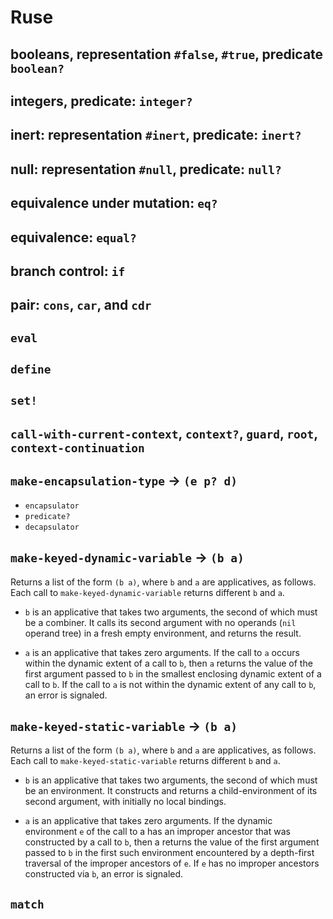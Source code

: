 # Ruse

## booleans, representation `#false`, `#true`, predicate `boolean?`

## integers, predicate: `integer?`

## inert: representation `#inert`, predicate: `inert?`

## null: representation `#null`, predicate: `null?`

## equivalence under mutation: `eq?`

## equivalence: `equal?`

## branch control: `if`

## pair: `cons`, `car`, and `cdr`

## `eval`

## `define`

## `set!`

## `call-with-current-context`, `context?`, `guard`, `root`, `context-continuation`

## `make-encapsulation-type` -> `(e p? d)`

- `encapsulator`
- `predicate?`
- `decapsulator`

## `make-keyed-dynamic-variable` -> `(b a)`

Returns a list of the form `(b a)`, where `b` and `a` are
applicatives, as follows. Each call to `make-keyed-dynamic-variable`
returns different `b` and `a`.

- `b` is an applicative that takes two arguments, the second of which
  must be a combiner. It calls its second argument with no operands
  (`nil` operand tree) in a fresh empty environment, and returns the
  result.

- `a` is an applicative that takes zero arguments. If the call to `a`
  occurs within the dynamic extent of a call to `b`, then `a`
  returns the value of the first argument passed to `b` in the
  smallest enclosing dynamic extent of a call to `b`. If the call to
  `a` is not within the dynamic extent of any call to `b`, an error is
  signaled.

## `make-keyed-static-variable` -> `(b a)`

Returns a list of the form `(b a)`, where `b` and `a` are
applicatives, as follows. Each call to `make-keyed-static-variable`
returns different `b` and `a`.

- `b` is an applicative that takes two arguments, the second of which
  must be an environment. It constructs and returns a
  child-environment of its second argument, with initially no local
  bindings.

- `a` is an applicative that takes zero arguments. If the dynamic
  environment `e` of the call to a has an improper ancestor that was
  constructed by a call to `b`, then a returns the value of the first
  argument passed to `b` in the first such environment encountered by
  a depth-first traversal of the improper ancestors of `e`. If `e` has
  no improper ancestors constructed via `b`, an error is signaled.

## `match`
